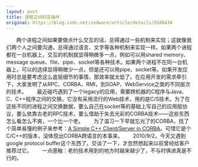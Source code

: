 ```yaml
---
layout: post
title: 进程之间的互操作
original: https://blog.csdn.net/zedware/article/details/5588434
---
```

       两个进程之间如果要做点什么交互的话，总得通过一些机制来实现；这就像我们两个人之间要沟通，总得通过语言、文字等各种机制来实现一样。如果两个进程都在一台机器上，交互的机制就显得稍微多一点，例如可以用shared memory、message queue、file、pipe、socket等各种技术。如果两个进程不在同一台机器上，可以的选择显得稍微少一点，但是还可以用pipe、socket等。如果开发应用时总是要考虑这么底层细节的事情，那效率就太低了。在应用开发的需求牵引下，大家发明了从RPC、CORBA、RMI，到SOAP、WebService之类的不同层次的技术。
      最近碰巧遇到了一个legacy的应用，需要跨机器的C程序与Java、C、C++程序之间的交换。它没有采用流行的Web技术，用的是C/S技术。为了在这些不同的进程之间交换数据，要么自己在socket等的基础上写自己的应用层协议，要么依靠古老的RPC技术，要么借助于失去光彩的CORBA技术——这些东西怎么看怎么不爽，一个比一个老。
      为了温习一下早就忘光了的CORBA，找了个简单易懂的例子来参考：[A Simple C++ Client/Server in CORBA](http://www.codeproject.com/KB/IP/corba.aspx)。可惜它是个C/C++的版本，没体现出CORBA跨语言的本事来。
      2010/9/2，今天又遇到google protocol buffer这个东西了。交谈了一下，才忽然想起来以前曾经给客户推荐过它。
      一点感触：老的技术用到的地方时越来越少了，不与时俱进真是不行的。
